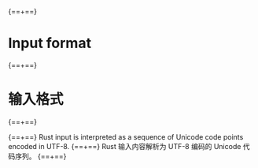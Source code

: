 {==+==}
# Input format
{==+==}
# 输入格式
{==+==}


{==+==}
Rust input is interpreted as a sequence of Unicode code points encoded in UTF-8.
{==+==}
Rust 输入内容解析为 UTF-8 编码的 Unicode 代码序列。
{==+==}